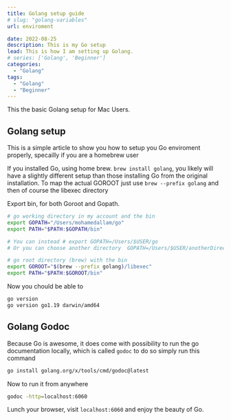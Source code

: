 ```yaml
---
title: Golang setup guide
# slug: "golang-variables"
url: enviroment

date: 2022-08-25
description: This is my Go setup
lead: This is how I am setting up Golang.
# series: ['Golang', 'Beginner']
categories:
  - "Golang"
tags:
  - "Golang"
  - "Beginner"
---
```


This the basic Golang setup for Mac Users.

<!--more-->

## Golang setup

This is a simple article to show you how to setup you Go enviroment properly, specailly if you are a homebrew user

If you installed Go, using home brew. `brew install golang`, you likely will have a slightly different setup than those installing Go from the original installation.
To map the actual GOROOT just use `brew --prefix golang` and then of course the libexec directory

Export bin, for both Goroot and Gopath.
```bash
# go working directory in my account and the bin
export GOPATH="/Users/mohamedallam/go"
export PATH="$PATH:$GOPATH/bin"

# You can instead # export GOPATH=/Users/$USER/go
# Or you can choose another directory  GOPATH=/Users/$USER/anotherDirectory

# go root directory (brew) with the bin
export GOROOT="$(brew --prefix golang)/libexec"
export PATH="$PATH:$GOROOT/bin"
```


Now you chould be able to

```bash
go version
go version go1.19 darwin/amd64
```

## Golang Godoc

Because Go is awesome, it does come with possibility to run the go documentation locally, which is called `godoc` to do so simply run this command
```bash
go install golang.org/x/tools/cmd/godoc@latest
```
Now to run it from anywhere
```bash
godoc -http=localhost:6060
```

Lunch your browser, visit `localhost:6060` and enjoy the beauty of Go.
